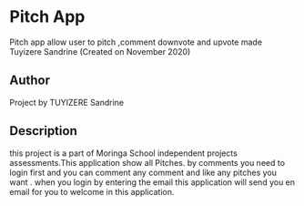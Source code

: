 # Pitch App 
Pitch app allow user to pitch ,comment downvote and upvote  made Tuyizere Sandrine (Created on  November 2020)

## Author
Project by TUYIZERE Sandrine

## Description

 this project is a part of Moringa School independent projects assessments.This application show all Pitches. by comments you need to login first and you can comment any comment and like any pitches you want . when you login by entering the email this application will send you en email for you to welcome in this application.
